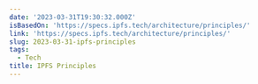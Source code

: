 ```yaml
---
date: '2023-03-31T19:30:32.000Z'
isBasedOn: 'https://specs.ipfs.tech/architecture/principles/'
link: 'https://specs.ipfs.tech/architecture/principles/'
slug: 2023-03-31-ipfs-principles
tags:
  - Tech
title: IPFS Principles
---
```


